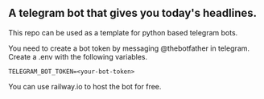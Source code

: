 ## A telegram bot that gives you today's headlines.

This repo can be used as a template for python based telegram bots.

You need to create a bot token by messaging @thebotfather in telegram.
Create a .env with the following variables.

```
TELEGRAM_BOT_TOKEN=<your-bot-token>
```

You can use railway.io to host the bot for free.
